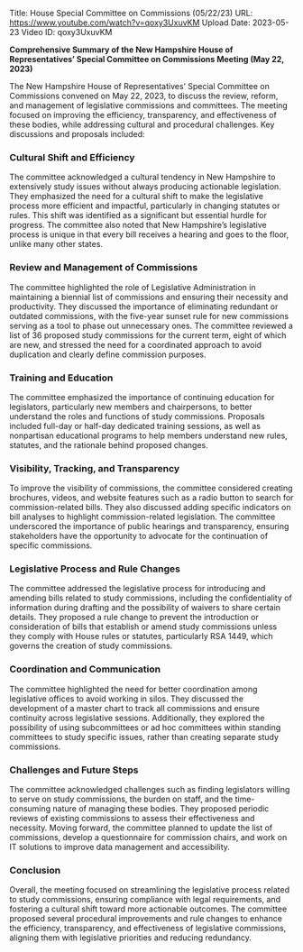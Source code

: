 Title: House Special Committee on Commissions (05/22/23)
URL: https://www.youtube.com/watch?v=qoxy3UxuvKM
Upload Date: 2023-05-23
Video ID: qoxy3UxuvKM

**Comprehensive Summary of the New Hampshire House of Representatives’ Special Committee on Commissions Meeting (May 22, 2023)**

The New Hampshire House of Representatives’ Special Committee on Commissions convened on May 22, 2023, to discuss the review, reform, and management of legislative commissions and committees. The meeting focused on improving the efficiency, transparency, and effectiveness of these bodies, while addressing cultural and procedural challenges. Key discussions and proposals included:

### **Cultural Shift and Efficiency**
The committee acknowledged a cultural tendency in New Hampshire to extensively study issues without always producing actionable legislation. They emphasized the need for a cultural shift to make the legislative process more efficient and impactful, particularly in changing statutes or rules. This shift was identified as a significant but essential hurdle for progress. The committee also noted that New Hampshire’s legislative process is unique in that every bill receives a hearing and goes to the floor, unlike many other states.

### **Review and Management of Commissions**
The committee highlighted the role of Legislative Administration in maintaining a biennial list of commissions and ensuring their necessity and productivity. They discussed the importance of eliminating redundant or outdated commissions, with the five-year sunset rule for new commissions serving as a tool to phase out unnecessary ones. The committee reviewed a list of 36 proposed study commissions for the current term, eight of which are new, and stressed the need for a coordinated approach to avoid duplication and clearly define commission purposes.

### **Training and Education**
The committee emphasized the importance of continuing education for legislators, particularly new members and chairpersons, to better understand the roles and functions of study commissions. Proposals included full-day or half-day dedicated training sessions, as well as nonpartisan educational programs to help members understand new rules, statutes, and the rationale behind proposed changes.

### **Visibility, Tracking, and Transparency**
To improve the visibility of commissions, the committee considered creating brochures, videos, and website features such as a radio button to search for commission-related bills. They also discussed adding specific indicators on bill analyses to highlight commission-related legislation. The committee underscored the importance of public hearings and transparency, ensuring stakeholders have the opportunity to advocate for the continuation of specific commissions.

### **Legislative Process and Rule Changes**
The committee addressed the legislative process for introducing and amending bills related to study commissions, including the confidentiality of information during drafting and the possibility of waivers to share certain details. They proposed a rule change to prevent the introduction or consideration of bills that establish or amend study commissions unless they comply with House rules or statutes, particularly RSA 1449, which governs the creation of study commissions.

### **Coordination and Communication**
The committee highlighted the need for better coordination among legislative offices to avoid working in silos. They discussed the development of a master chart to track all commissions and ensure continuity across legislative sessions. Additionally, they explored the possibility of using subcommittees or ad hoc committees within standing committees to study specific issues, rather than creating separate study commissions.

### **Challenges and Future Steps**
The committee acknowledged challenges such as finding legislators willing to serve on study commissions, the burden on staff, and the time-consuming nature of managing these bodies. They proposed periodic reviews of existing commissions to assess their effectiveness and necessity. Moving forward, the committee planned to update the list of commissions, develop a questionnaire for commission chairs, and work on IT solutions to improve data management and accessibility.

### **Conclusion**
Overall, the meeting focused on streamlining the legislative process related to study commissions, ensuring compliance with legal requirements, and fostering a cultural shift toward more actionable outcomes. The committee proposed several procedural improvements and rule changes to enhance the efficiency, transparency, and effectiveness of legislative commissions, aligning them with legislative priorities and reducing redundancy.